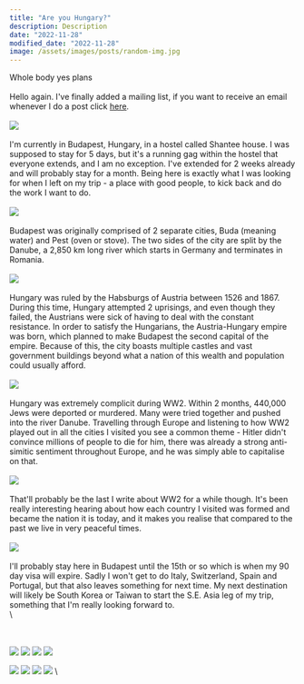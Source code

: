```yaml
---
title: "Are you Hungary?"
description: Description
date: "2022-11-28"
modified_date: "2022-11-28"
image: /assets/images/posts/random-img.jpg
---
```

Whole body yes
plans
\
\
Hello again. I've finally added a mailing list, if you want to receive an email whenever I do a post click [here](https://too-long-didnt-read.au/mailing-list/index.html). 
\
\
![](/assets/images/posts/post-09/museum.jpg)
\
\
I'm currently in Budapest, Hungary, in a hostel called Shantee house. I was supposed to stay for 5 days, but it's a running gag within the hostel that everyone extends, and I am no exception. I've extended for 2 weeks already and will probably stay for a month. Being here is exactly what I was looking for when I left on my trip - a place with good people, to kick back and do the work I want to do.
\
\
![](/assets/images/posts/post-09/govhouse2.jpg)
\
\
Budapest was originally comprised of 2 separate cities, Buda (meaning water) and Pest (oven or stove). The two sides of the city are split by the Danube, a 2,850 km long river which starts in Germany and terminates in Romania.
\
\
![](/assets/images/posts/post-09/house.jpg)
\
\
Hungary was ruled by the Habsburgs of Austria between 1526 and 1867. During this time, Hungary attempted 2 uprisings, and even though they failed, the Austrians were sick of having to deal with the constant resistance. In order to satisfy the Hungarians, the Austria-Hungary empire was born, which planned to make Budapest the second capital of the empire. Because of this, the city boasts multiple castles and vast government buildings beyond what a nation of this wealth and population could usually afford.
\
\
![](/assets/images/posts/post-09/govhouse.jpg)
\
\
Hungary was extremely complicit during WW2. Within 2 months, 440,000 Jews were deported or murdered. Many were tried together and pushed into the river Danube. Travelling through Europe and listening to how WW2 played out in all the cities I visited you see a common theme - Hitler didn't convince millions of people to die for him, there was already a strong anti-simitic sentiment throughout Europe, and he was simply able to capitalise on that. 
\
\
![](/assets/images/posts/post-09/statue.jpg)
\
\
That'll probably be the last I write about WW2 for a while though. It's been really interesting hearing about how each country I visited was formed and became the nation it is today, and it makes you realise that compared to the past we live in very peaceful times.
\
\
![](/assets/images/posts/post-09/lift.jpg)
\
\
I'll probably stay here in Budapest until the 15th or so which is when my 90 day visa will expire. Sadly I won't get to do Italy, Switzerland, Spain and Portugal, but that also leaves something for next time. My next destination will likely be South Korea or Taiwan to start the S.E. Asia leg of my trip, something that I'm really looking forward to.
\
\

\
\
![](/assets/images/posts/post-09/bridge.jpg)
![](/assets/images/posts/post-09/culture.jpg)
![](/assets/images/posts/post-09/fam.jpg)
![](/assets/images/posts/post-09/food.jpg)


![](/assets/images/posts/post-09/meme.jpg)
![](/assets/images/posts/post-09/room.jpg)
![](/assets/images/posts/post-09/street.jpg)
![](/assets/images/posts/post-09/urbex.jpg)
\
